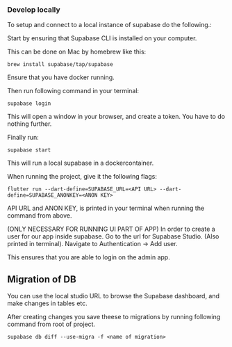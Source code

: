 ### Develop locally
To setup and connect to a local instance of supabase do the following.:

Start by ensuring that Supabase CLI is installed on your computer.

This can be done on Mac by homebrew like this:
```shell
brew install supabase/tap/supabase
```

Ensure that you have docker running.

Then run following command in your terminal:
```shell
supabase login
```
This will open a window in your browser, and create a token. You have to do nothing further.

Finally run:
```shell
supabase start
```

This will run a local supabase in a dockercontainer.

When running the project, give it the following flags:

```shell
flutter run --dart-define=SUPABASE_URL=<API URL> --dart-define=SUPABASE_ANONKEY=<ANON KEY>
```
API URL and ANON KEY, is printed in your terminal when running the command from above.

(ONLY NECESSARY FOR RUNNING UI PART OF APP)
In order to create a user for our app inside supabase. Go to the url for Supabase Studio. (Also printed in terminal).
Navigate to Authentication -> Add user. 

This ensures that you are able to login on the admin app.

## Migration of DB
You can use the local studio URL to browse the Supabase dashboard, and make changes in tables etc.

After creating changes you save theese to migrations by running following command from root of project.

```shell
supabase db diff --use-migra -f <name of migration>
```